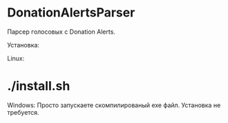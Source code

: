 # DonationAlertsParser
Парсер голосовых с Donation Alerts.

Установка:

Linux:
# ./install.sh
Windows:
Просто запускаете скомпилированый exe файл.
Установка не требуется.

